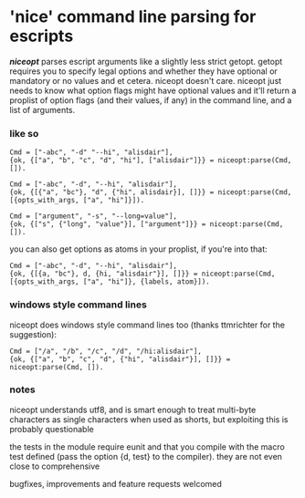 # 'nice' command line parsing for escripts

***niceopt*** parses escript arguments like a slightly less strict getopt. getopt requires you to specify legal options and whether they have optional or mandatory or no values and et cetera. niceopt doesn't care. niceopt just needs to know what option flags might have optional values and it'll return a proplist of option flags (and their values, if any) in the command line, and a list of arguments.


### like so

    Cmd = ["-abc", "-d" "--hi", "alisdair"],
    {ok, {["a", "b", "c", "d", "hi"], ["alisdair"]}} = niceopt:parse(Cmd, []).

    Cmd = ["-abc", "-d", "--hi", "alisdair"],
    {ok, {[{"a", "bc"}, "d", {"hi", alisdair}], []}} = niceopt:parse(Cmd, [{opts_with_args, ["a", "hi"]}]).

    Cmd = ["argument", "-s", "--long=value"],
    {ok, {["s", {"long", "value"}], ["argument"]}} = niceopt:parse(Cmd, []).

you can also get options as atoms in your proplist, if you're into that:

    Cmd = ["-abc", "-d", "--hi", "alisdair"],
    {ok, {[{a, "bc"}, d, {hi, "alisdair"}], []}} = niceopt:parse(Cmd, [{opts_with_args, ["a", "hi"]}, {labels, atom}]).


### windows style command lines

niceopt does windows style command lines too (thanks ttmrichter for the suggestion):

    Cmd = ["/a", "/b", "/c", "/d", "/hi:alisdair"],
    {ok, {["a", "b", "c", "d", {"hi", "alisdair"}], []}} = niceopt:parse(Cmd, []).

### notes

niceopt understands utf8, and is smart enough to treat multi-byte characters as single characters when used as shorts, but exploiting this is probably questionable

the tests in the module require eunit and that you compile with the macro test defined (pass the option {d, test} to the compiler). they are not even close to comprehensive

bugfixes, improvements and feature requests welcomed